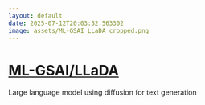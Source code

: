 ```yaml
---
layout: default
date: 2025-07-12T20:03:52.563302
image: assets/ML-GSAI_LLaDA_cropped.png
---
```


# [ML-GSAI/LLaDA](https://github.com/ML-GSAI/LLaDA)

Large language model using diffusion for text generation
